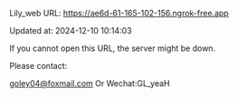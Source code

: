 Lily_web URL: https://ae6d-61-165-102-156.ngrok-free.app

Updated at: 2024-12-10 10:14:03

If you cannot open this URL, the server might be down.

Please contact: 

goley04@foxmail.com Or Wechat:GL_yeaH